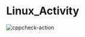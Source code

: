 # Linux_Activity
![cppcheck-action](https://github.com/PS-99002475/Linux_Activity/workflows/cppcheck-action/badge.svg)
